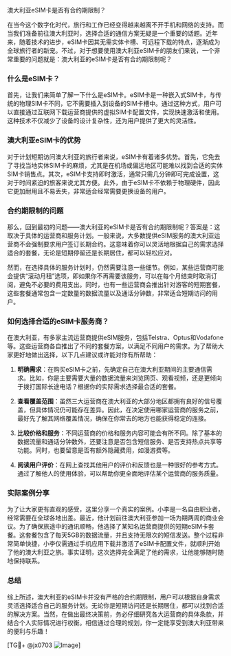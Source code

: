 澳大利亚eSIM卡是否有合约期限制？

在当今这个数字化时代，旅行和工作已经变得越来越离不开手机和网络的支持。而当我们准备前往澳大利亚时，选择合适的通信方案无疑是一个重要的话题。近年来，随着技术的进步，eSIM卡因其无需实体卡槽、可远程下载的特点，逐渐成为全球旅行者的新宠。不过，对于想要使用澳大利亚eSIM卡的朋友们来说，一个非常重要的问题就是：澳大利亚的eSIM卡是否有合约期限制呢？

### 什么是eSIM卡？
首先，让我们来简单了解一下什么是eSIM卡。eSIM卡是一种嵌入式SIM卡，与传统的物理SIM卡不同，它不需要插入到设备的SIM卡槽中。通过这种方式，用户可以直接通过互联网下载运营商提供的虚拟SIM卡配置文件，实现快速激活和使用。这种技术不仅减少了设备的设计复杂性，还为用户提供了更大的灵活性。

### 澳大利亚eSIM卡的优势
对于计划短期访问澳大利亚的旅行者来说，eSIM卡有着诸多优势。首先，它免去了寻找当地实体SIM卡的麻烦，尤其是在机场或偏远地区可能难以找到合适的实体SIM卡销售点。其次，eSIM卡支持即时激活，通常只需几分钟即可完成设置，这对于时间紧迫的旅客来说尤其方便。此外，由于eSIM卡不依赖于物理硬件，因此它更加耐用且不易丢失，非常适合经常需要更换设备的用户。

### 合约期限制的问题
那么，回到最初的问题——澳大利亚的eSIM卡是否有合约期限制呢？答案是：这取决于具体的运营商和服务计划。一般来说，大多数提供eSIM服务的澳大利亚运营商不会强制要求用户签订长期合约。这意味着你可以灵活地根据自己的需求选择适合的套餐，无论是短期停留还是长期居住，都可以轻松应对。

然而，在选择具体的服务计划时，仍然需要注意一些细节。例如，某些运营商可能会提供“滚动月租”选项，即如果你不再需要该服务，可以在每个月结束时取消订阅，避免不必要的费用支出。同时，也有一些运营商会推出针对游客的短期套餐，这些套餐通常包含一定数量的数据流量以及通话分钟数，非常适合短期访问的用户。

### 如何选择合适的eSIM卡服务商？
在澳大利亚，有多家主流运营商提供eSIM服务，包括Telstra、Optus和Vodafone等。这些运营商各自推出了不同的套餐方案，以满足不同用户的需求。为了帮助大家更好地做出选择，以下几点建议或许能对你有所帮助：

1. **明确需求**：在购买eSIM卡之前，先确定自己在澳大利亚期间的主要通信需求。比如，你是主要需要大量的数据流量来浏览网页、观看视频，还是更倾向于拨打国际长途电话？根据你的实际需求选择最合适的套餐。

2. **查看覆盖范围**：虽然三大运营商在澳大利亚的大部分地区都拥有良好的信号覆盖，但具体情况仍可能存在差异。因此，在决定使用哪家运营商的服务之前，最好先了解其网络覆盖情况，确保在你常去的地方也能获得稳定的连接。

3. **比较价格和服务**：不同运营商的价格和服务内容可能会有所不同。除了基本的数据流量和通话分钟数外，还要注意是否包含短信服务、是否支持热点共享等功能。同时，也要留意是否有额外隐藏费用，如漫游费等。

4. **阅读用户评价**：在网上查找其他用户的评价和反馈也是一种很好的参考方式。通过了解他人的使用体验，可以帮助你更全面地评估某个运营商的服务质量。

### 实际案例分享
为了让大家更有直观的感受，这里分享一个真实的案例。小李是一名自由职业者，经常需要在全球各地出差。最近，他计划前往澳大利亚参加一场为期两周的商业会议。为了确保旅途中的通讯顺畅，他选择了某知名运营商提供的短期eSIM卡套餐。这套餐包含了每天5GB的数据流量，并且支持无限次的短信发送。整个过程非常简单快捷，小李仅需通过手机应用下载并激活了eSIM卡配置文件，就顺利开始了他的澳大利亚之旅。事实证明，这次选择完全满足了他的需求，让他能够随时随地保持联系。

### 总结
综上所述，澳大利亚的eSIM卡并没有严格的合约期限制，用户可以根据自身需求灵活选择适合自己的服务计划。无论你是短期访问还是长期居住，都可以找到合适的解决方案。当然，在做出最终决策前，务必仔细研究各大运营商的具体条款，并结合个人实际情况进行权衡。相信通过合理的规划，你一定能享受到澳大利亚带来的便利与乐趣！

[TG💪+ @jx0703 ![Image](https://github.com/user-attachments/assets/dbca1d08-cadb-493c-b0ec-ad6f7a83f270)]